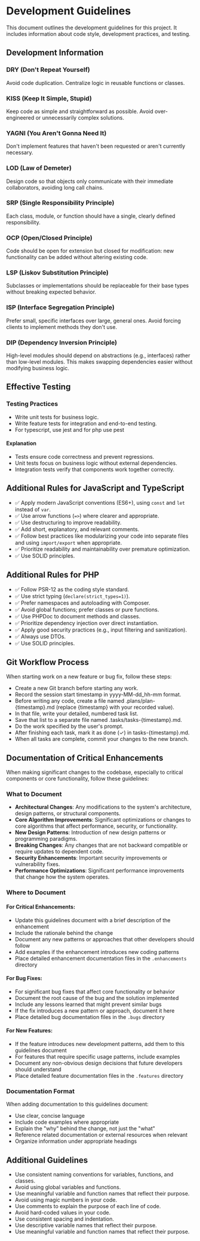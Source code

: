 # Development Guidelines

This document outlines the development guidelines for this project. It includes information about code style, development practices, and testing.

## Development Information

### DRY (Don't Repeat Yourself)

Avoid code duplication. Centralize logic in reusable functions or classes.

### KISS (Keep It Simple, Stupid)

Keep code as simple and straightforward as possible. Avoid over-engineered or unnecessarily complex solutions.

### YAGNI (You Aren't Gonna Need It)

Don't implement features that haven't been requested or aren't currently necessary.

### LOD (Law of Demeter)

Design code so that objects only communicate with their immediate collaborators, avoiding long call chains.

### SRP (Single Responsibility Principle)

Each class, module, or function should have a single, clearly defined responsibility.

### OCP (Open/Closed Principle)

Code should be open for extension but closed for modification: new functionality can be added without altering existing code.

### LSP (Liskov Substitution Principle)

Subclasses or implementations should be replaceable for their base types without breaking expected behavior.

### ISP (Interface Segregation Principle)

Prefer small, specific interfaces over large, general ones. Avoid forcing clients to implement methods they don't use.

### DIP (Dependency Inversion Principle)

High-level modules should depend on abstractions (e.g., interfaces) rather than low-level modules. This makes swapping dependencies easier without modifying business logic.

## Effective Testing

### Testing Practices

- Write unit tests for business logic.
- Write feature tests for integration and end-to-end testing.
- For typescript, use jest and for php use pest

#### Explanation

- Tests ensure code correctness and prevent regressions.
- Unit tests focus on business logic without external dependencies.
- Integration tests verify that components work together correctly.

## Additional Rules for JavaScript and TypeScript

- ✅ Apply modern JavaScript conventions (ES6+), using `const` and `let` instead of `var`.
- ✅ Use arrow functions (`=>`) where clearer and appropriate.
- ✅ Use destructuring to improve readability.
- ✅ Add short, explanatory, and relevant comments.
- ✅ Follow best practices like modularizing your code into separate files and using `import/export` when appropriate.
- ✅ Prioritize readability and maintainability over premature optimization.
- ✅ Use SOLID principles.

## Additional Rules for PHP

- ✅ Follow PSR-12 as the coding style standard.
- ✅ Use strict typing (`declare(strict_types=1)`).
- ✅ Prefer namespaces and autoloading with Composer.
- ✅ Avoid global functions; prefer classes or pure functions.
- ✅ Use PHPDoc to document methods and classes.
- ✅ Prioritize dependency injection over direct instantiation.
- ✅ Apply good security practices (e.g., input filtering and sanitization).
- ✅ Always use DTOs.
- ✅ Use SOLID principles.

## Git Workflow Process

When starting work on a new feature or bug fix, follow these steps:

- Create a new Git branch before starting any work.
- Record the session start timestamp in yyyy-MM-dd_hh-mm format.
- Before writing any code, create a file named .plans/plan-{timestamp}.md (replace {timestamp} with your recorded value).
- In that file, write your detailed, numbered task list.
- Save that list to a separate file named .tasks/tasks-{timestamp}.md.
- Do the work specified by the user's prompt.
- After finishing each task, mark it as done (✓) in tasks-{timestamp}.md.
- When all tasks are complete, commit your changes to the new branch.

## Documentation of Critical Enhancements

When making significant changes to the codebase, especially to critical components or core functionality, follow these guidelines:

### What to Document

- **Architectural Changes**: Any modifications to the system's architecture, design patterns, or structural components.
- **Core Algorithm Improvements**: Significant optimizations or changes to core algorithms that affect performance, security, or functionality.
- **New Design Patterns**: Introduction of new design patterns or programming paradigms.
- **Breaking Changes**: Any changes that are not backward compatible or require updates to dependent code.
- **Security Enhancements**: Important security improvements or vulnerability fixes.
- **Performance Optimizations**: Significant performance improvements that change how the system operates.

### Where to Document

#### **For Critical Enhancements**:

- Update this guidelines document with a brief description of the enhancement
- Include the rationale behind the change
- Document any new patterns or approaches that other developers should follow
- Add examples if the enhancement introduces new coding patterns
- Place detailed enhancement documentation files in the `.enhancements` directory

#### **For Bug Fixes**:

- For significant bug fixes that affect core functionality or behavior
- Document the root cause of the bug and the solution implemented
- Include any lessons learned that might prevent similar bugs
- If the fix introduces a new pattern or approach, document it here
- Place detailed bug documentation files in the `.bugs` directory

#### **For New Features**:

- If the feature introduces new development patterns, add them to this guidelines document
- For features that require specific usage patterns, include examples
- Document any non-obvious design decisions that future developers should understand
- Place detailed feature documentation files in the `.features` directory

### Documentation Format

When adding documentation to this guidelines document:

- Use clear, concise language
- Include code examples where appropriate
- Explain the "why" behind the change, not just the "what"
- Reference related documentation or external resources when relevant
- Organize information under appropriate headings

## Additional Guidelines

- Use consistent naming conventions for variables, functions, and classes.
- Avoid using global variables and functions.
- Use meaningful variable and function names that reflect their purpose.
- Avoid using magic numbers in your code.
- Use comments to explain the purpose of each line of code.
- Avoid hard-coded values in your code.
- Use consistent spacing and indentation.
- Use descriptive variable names that reflect their purpose.
- Use meaningful variable and function names that reflect their purpose.
